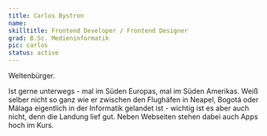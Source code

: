 ```yaml
---
title: Carlos Bystron
name:
skilltitle: Frontend Developer / Frontend Designer
grad: B.Sc. Medieninformatik
pic: carlos
status: active
---
```


Weltenbürger.

Ist gerne unterwegs - mal im Süden Europas, mal im Süden Amerikas. Weiß selber nicht so ganz wie er zwischen den Flughäfen in Neapel, Bogotá oder Málaga eigentlich in der Informatik gelandet ist - wichtig ist es aber auch nicht, denn die Landung lief gut. Neben Webseiten stehen dabei auch Apps hoch im Kurs.
